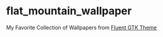 # flat_mountain_wallpaper

My Favorite Collection of Wallpapers from [Fluent GTK Theme](https://www.gnome-look.org/p/1477941/)
